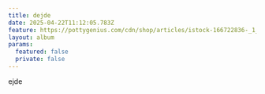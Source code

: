 ```yaml
---
title: dejde
date: 2025-04-22T11:12:05.783Z
feature: https://pottygenius.com/cdn/shop/articles/istock-166722836-_1_-_converted_-1.jpg?v=1582151761
layout: album
params:
  featured: false
  private: false
---
```

e﻿jde